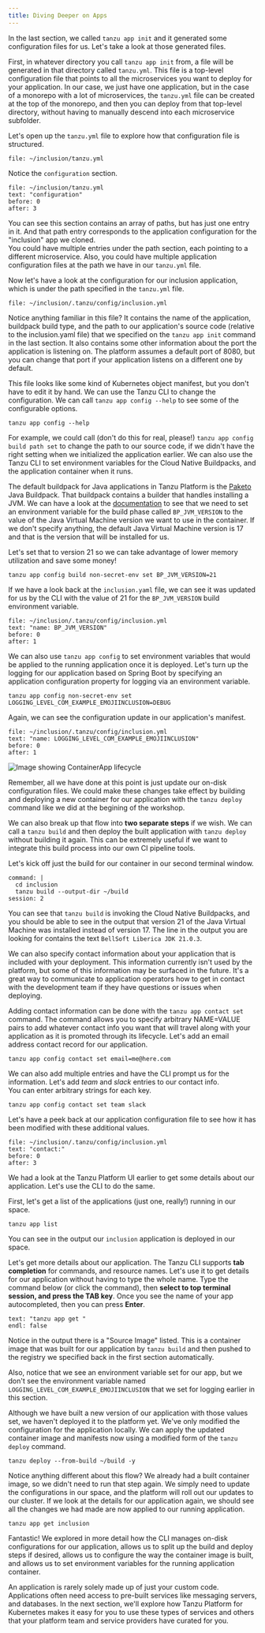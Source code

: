 ```yaml
---
title: Diving Deeper on Apps
---
```

In the last section, we called `tanzu app init` and it generated some configuration files for us. Let's take a look at those generated files.

First, in whatever directory you call `tanzu app init` from, a file will be generated in that directory called `tanzu.yml`. This file is a top-level configuration file that points to all the microservices you want to deploy for your application. 
In our case, we just have one application, but in the case of a monorepo with a lot of microservices, the `tanzu.yml` file can be created at the top of the monorepo, and then you can deploy from that top-level directory, without having to manually descend into each microservice subfolder.  

Let's open up the `tanzu.yml` file to explore how that configuration file is structured.
```editor:open-file
file: ~/inclusion/tanzu.yml
```

Notice the `configuration` section.
```editor:select-matching-text
file: ~/inclusion/tanzu.yml
text: "configuration"
before: 0
after: 3
```
You can see this section contains an array of paths, but has just one entry in it. And that path entry corresponds to the application configuration for the "inclusion" app we cloned.  
You could have multiple entries under the path section, each pointing to a different microservice.  Also, you could have multiple application configuration files at the path we have in our `tanzu.yml` file.

Now let's have a look at the configuration for our inclusion application, which is under the path specified in the `tanzu.yml` file.
```editor:open-file
file: ~/inclusion/.tanzu/config/inclusion.yml
```
Notice anything familiar in this file? 
It contains the name of the application, buildpack build type, and the path to our application's source code (relative to the inclusion.yaml file) that we specified on the `tanzu app init` command in the last section. 
It also contains some other information about the port the application is listening on. The platform assumes a default port of 8080, but you can change that port if your application listens on a different one by default.

This file looks like some kind of Kubernetes object manifest, but you don't have to edit it by hand. We can use the Tanzu CLI to change the configuration.
We can call `tanzu app config --help` to see some of the configurable options.
```execute
tanzu app config --help
```
For example, we could call (don't do this for real, please!) `tanzu app config build path set` to change the path to our source code, if we didn't have the right setting when we initialized the application earlier. 
We can also use the Tanzu CLI to set environment variables for the Cloud Native Buildpacks, and the application container when it runs.  

The default buildpack for Java applications in Tanzu Platform is the [Paketo](https://paketo.io/) Java Buildpack. That buildpack contains a builder that handles installing a JVM. We can have a look at the [documentation](https://paketo.io/docs/howto/java/#install-a-specific-jvm-version) to see that we need to set an environment variable for the build phase called `BP_JVM_VERSION` to the value of the Java Virtual Machine version we want to use in the container.  If we don't specify anything, the default Java Virtual Machine version is 17 and that is the version that will be installed for us.

 Let's set that to version 21 so we can take advantage of lower memory utilization and save some money!
```execute
tanzu app config build non-secret-env set BP_JVM_VERSION=21
```

If we have a look back at the `inclusion.yaml` file, we can see it was updated for us by the CLI with the value of 21 for the `BP_JVM_VERSION` build environment variable.
```editor:select-matching-text
file: ~/inclusion/.tanzu/config/inclusion.yml
text: "name: BP_JVM_VERSION"
before: 0
after: 1
```

We can also use `tanzu app config` to set environment variables that would be applied to the running application once it is deployed.  Let's turn up the logging for our application based on Spring Boot by specifying an application configuration property for logging via an environment variable.
```execute
tanzu app config non-secret-env set LOGGING_LEVEL_COM_EXAMPLE_EMOJIINCLUSION=DEBUG
```
Again, we can see the configuration update in our application's manifest.
```editor:select-matching-text
file: ~/inclusion/.tanzu/config/inclusion.yml
text: "name: LOGGING_LEVEL_COM_EXAMPLE_EMOJIINCLUSION"
before: 0
after: 1
```

![Image showing ContainerApp lifecycle](../images/containerapp-lifecyle.png)

Remember, all we have done at this point is just update our on-disk configuration files.  We could make these changes take effect by building and deploying a new container for our application with the `tanzu deploy` command like we did at the begining of the workshop.

We can also break up that flow into **two separate steps** if we wish.  We can call a `tanzu build` and then deploy the built application with `tanzu deploy` without building it again. This can be extremely useful if we want to integrate this build process into our own CI pipeline tools.

Let's kick off just the build for our container in our second terminal window.
```terminal:execute
command: |
  cd inclusion
  tanzu build --output-dir ~/build
session: 2
```

You can see that `tanzu build` is invoking the Cloud Native Buildpacks, and you should be able to see in the output that version 21 of the Java Virtual Machine was installed instead of version 17.  The line in the output you are looking for contains the text `BellSoft Liberica JDK 21.0.3`.


We can also specify contact information about your application that is included with your deployment.  This information currently isn't used by the platform, but some of this information may be surfaced in the future.  It's a great way to communicate to application operators how to get in contact with the development team if they have questions or issues when deploying.

Adding contact information can be done with the `tanzu app contact set` command. The command allows you to specify arbitrary NAME=VALUE pairs to add whatever contact info you want that will travel along with your application as it is promoted through its lifecycle.  Let's add an email address contact record for our application.
```execute
tanzu app config contact set email=me@here.com
```

We can also add multiple entries and have the CLI prompt us for the information. Let's add *team* and *slack* entries to our contact info.  
You can enter arbitrary strings for each key.
```execute
tanzu app config contact set team slack
```

Let's have a peek back at our application configuration file to see how it has been modified with these additional values.
```editor:select-matching-text
file: ~/inclusion/.tanzu/config/inclusion.yml
text: "contact:"
before: 0
after: 3
```

We had a look at the Tanzu Platform UI earlier to get some details about our application. Let's use the CLI to do the same.  

First, let's get a list of the applications (just one, really!) running in our space.
```execute
tanzu app list
```
You can see in the output our `inclusion` application is deployed in our space. 

Let's get more details about our application. The Tanzu CLI supports **tab completion** for commands, and resource names. Let's use it to get details for our application without having to type the whole name.  Type the command below (or click the command), then **select to top terminal session, and press the TAB key**.  Once you see the name of your app autocompleted, then you can press **Enter**. 
```terminal:input
text: "tanzu app get "
endl: false
```

Notice in the output there is a "Source Image" listed. This is a container image that was built for our application by `tanzu build` and then pushed to the registry we specified back in the first section automatically. 

Also, notice that we see an environment variable set for our app, but we don't see the environment variable named `LOGGING_LEVEL_COM_EXAMPLE_EMOJIINCLUSION` that we set for logging earlier in this section.

Although we have built a new version of our application with those values set, we haven't deployed it to the platform yet.  We've only modified the configuration for the application locally. We can apply the updated container image and manifests now using a modified form of the `tanzu deploy` command.
```execute
tanzu deploy --from-build ~/build -y
```

Notice anything different about this flow?  We already had a built container image, so we didn't need to run that step again. We simply need to update the configurations in our space, and the platform will roll out our updates to our cluster. If we look at the details for our application again, we should see all the changes we had made are now applied to our running application.
```execute
tanzu app get inclusion
```

Fantastic!  We explored in more detail how the CLI manages on-disk configurations for our application, allows us to split up the build and deploy steps if desired, allows us to configure the way the container image is built, and allows us to set environment variables for the running application container.

An application is rarely solely made up of just your custom code.  Applications often need access to pre-built services like messaging servers, and databases.  In the next section, we'll explore how Tanzu Platform for Kubernetes makes it easy for you to use these types of services and others that your platform team and service providers have curated for you.
